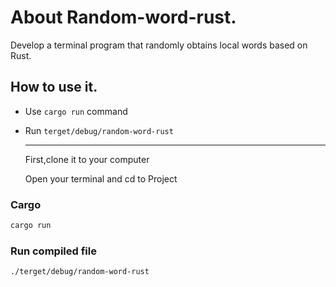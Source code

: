 # About Random-word-rust.

Develop a terminal program that randomly obtains local words based on Rust.

## How to use it.

- Use `cargo run` command

- Run `terget/debug/random-word-rust`

  ------

  First,clone it to your computer

  Open your terminal and cd to Project

### Cargo

```bash
cargo run
```

### Run compiled file

```bash
./terget/debug/random-word-rust
```

